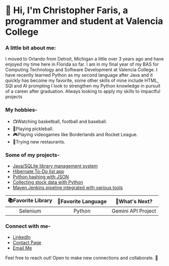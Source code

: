 # 👋 Hi, I'm Christopher Faris, a programmer and student at Valencia College

### A little bit about me:

I moved to Orlando from Detroit, Michigan a little over 3 years ago and have enjoyed my time here in Florida so far.
I am in my final year of my BAS for Computing Technology and Software Development at Valencia College.
I have recently learned Python as my second language after Java and it quickly has become my favorite, some other skills of mine include HTML, SQl and AI prompting
I look to strengthen my Python knowledge in pursuit of a career after graduation. Always looking to apply my skills to impactful projects

### My hobbies-

- 📺Watching basketball, football and baseball.
- 🏓Playing pickleball.
- 🎮Playing videogames like Borderlands and Rocket League.
- 🍔Trying new restaurants.

### Some of my projects-
- [Java/SQLite library management system](https://github.com/chrisF943/Faris_Chris_LMS)
- [Hibernate To-Do list app](https://github.com/chrisF943/To-Do-App)
- [Python hashing with JSON](https://github.com/chrisF943/Python-Hashing)
- [Collecting stock data with Python](https://github.com/chrisF943/Seminar-Project)
- [Maven Jenkins pipeline integrated with various tools](https://github.com/chrisF943/CEN4802)

| 📚Favorite Library      | 🌟Favorite Language | 💭What's Next?     |   
|   :---:     |    :---:    |     :---:     | 
| Selenium      | Python       | Gemini API Project   |

### Connect with me-

- [LinkedIn](https://www.linkedin.com/in/christopher-faris-58145328a/)
- [Contact Page](https://chrisfaris.infinityfreeapp.com/)
- [Email Me](mailto:chris.faris@icloud.com)

Feel free to reach out! Open to make new connections and collaborate. 🙂
